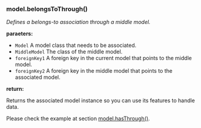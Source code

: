 ### model.belongsToThrough()

*Defines a belongs-to association through a middle model.*

**paraeters:**

- `Model` A model class that needs to be associated.
- `MiddleModel` The class of the middle model.
- `foreignKey1` A foreign key in the current model that points to the middle 
    model.
- `foreignKey2` A foreign key in the middle model that points to the 
    associated model.

**return:**

Returns the associated model instance so you can use its features to handle 
data.

Please check the example at section [model.hasThrough()](#modelhasthrough).